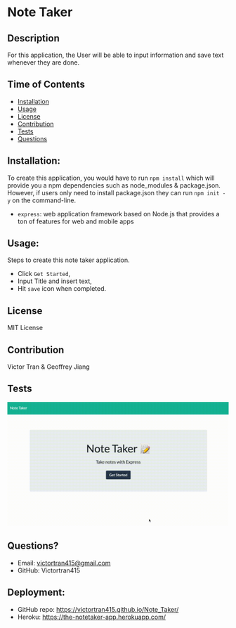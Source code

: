 # Note Taker

## Description
  For this application, the User will be able to input information and save text whenever they are done.

## Time of Contents
  - [Installation](#installation)
  - [Usage](#usage)
  - [License](#license)
  - [Contribution](#contribution)
  - [Tests](#tests)
  - [Questions](#questions)

## Installation:
  To create this application, you would have to run `npm install` which will provide you a npm dependencies such as node_modules & package.json. However, if users only need to install package.json they can run `npm init -y` on the command-line. 

  - `express`: web application framework based on Node.js that provides a ton of features for web and mobile apps

## Usage:
  Steps to create this note taker application. 
  - Click `Get Started`, 
  - Input Title and insert text, 
  - Hit `save` icon when completed.

## License
  MIT License

## Contribution
  Victor Tran & Geoffrey Jiang

## Tests
  <img src= "assets/gif/notetaker.gif" style="width: 600px">

## Questions?
  - Email: victortran415@gmail.com
  - GitHub: Victortran415

## Deployment:
- GitHub repo: https://victortran415.github.io/Note_Taker/
- Heroku: https://the-notetaker-app.herokuapp.com/


